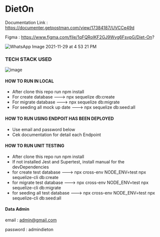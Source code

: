 
# DietOn

Documentation Link : https://documenter.getpostman.com/view/17384187/UVCCe49d

Figma : https://www.figma.com/file/1qFQRolKF2GJ9Wvg6FsvpG/Diet-On?

![WhatsApp Image 2021-11-29 at 4 53 21 PM](https://user-images.githubusercontent.com/46044060/143911825-78c75bdc-9bbc-4acb-82da-6fdb4a87ee59.jpeg)

### TECH STACK USED
![image](https://user-images.githubusercontent.com/46044060/143915849-9c8d21b2-ab46-40f9-9520-ee2cc578d708.png)

#### HOW TO RUN IN LOCAL
- After clone this repo run npm install
- For create database ---> npx sequelize db:create  
- For migrate database ---> npx sequelize db:migrate
- For seeding all mock up date ---> npx sequelize db:seed:all

#### HOW TO RUN USING ENDPOIT HAS BEEN DEPLOYED
- Use email and password below
- Cek documentation for detail each Endpoint

#### HOW TO RUN UNIT TESTING
- After clone this repo run npm install
- If not installed Jest and Supertest, install manual for the devDependencies
- for create test database ---> npx cross-env NODE_ENV=test npx sequelize-cli db:create
- for migrate test database ---> npx cross-env NODE_ENV=test npx sequelize-cli db:migrate
- for seeding all test database ---> npx cross-env NODE_ENV=test npx sequelize-cli db:seed:all


#### Data Admin
email : admin@gmail.com

password : admindieton
